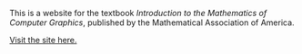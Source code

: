 
This is a website for the textbook _Introduction to the Mathematics of
Computer Graphics_, published by the Mathematical Association of America.

[Visit the site here.](https://nathancarter.github.io/mocg/)
